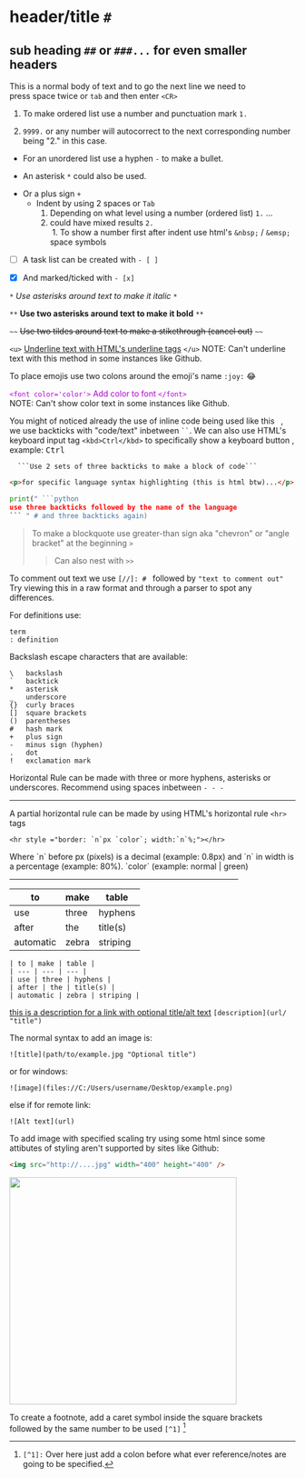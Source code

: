 # header/title `#`
## sub heading `##` or `###...` for even smaller headers
This is a normal body of text and to go the next line we need to  
press space twice or `tab` and then enter `<CR>`  
1. To make ordered list use a number and punctuation mark `1.`  

9999. `9999.` or any number will autocorrect to the next corresponding number being "2." in this case.  

- For an unordered list use a hyphen `-` to make a bullet.  
* An asterisk `*` could also be used.  
+ Or a plus sign `+`  
  - Indent by using 2 spaces or `Tab`  
    1. Depending on what level using a number (ordered list) `1.` ...  
    2. could have mixed results `2.`  
&nbsp;1. To show a number first after indent use html's `&nbsp;` / `&emsp;` space symbols  

- [ ] A task list can be created with `- [ ]`  

- [x] And marked/ticked with `- [x]`  

`*` *Use asterisks around text to make it italic* `*`

`**` **Use two asterisks around text to make it bold** `**`

`~~` ~~Use two tildes around text to make a stikethrough (cancel out)~~ `~~`

`<u>` <u>Underline text with HTML's underline tags</u> `</u>`
NOTE: Can't underline text with this method in some instances like Github.

To place emojis use two colons around the emoji's name `:joy:` :joy:

<font color='#af00d7'>`<font color='color'>` Add color to font `</font>`</font>  
NOTE: Can't show color text in some instances like Github.

You might of noticed already the use of inline code being used like this ` `, we
use backticks with "code/text" inbetween ` `` `. We can also use HTML's keyboard input tag `<kbd>Ctrl</kbd>` to specifically show a keyboard button , example: <kbd>Ctrl</kbd>  


```
  ```Use 2 sets of three backticks to make a block of code```
```
```html
<p>for specific language syntax highlighting (this is html btw)...</p>
```
```python
print(" ```python
use three backticks followed by the name of the language
``` " # and three backticks again)
```

> To make a blockquote use greater-than sign aka "chevron" or "angle bracket" at the beginning `>`
>> Can also nest with `>>`

To comment out text we use `[//]: # ` followed by `"text to comment out"`  
Try viewing this in a raw format and through a parser to spot any differences.


[//]: # "lanigiro taht ton m'I esuaceb txet esrever emos tsuJ"

For definitions use:
```
term
: definition
```
Backslash escape characters that are available:
```
\   backslash
`   backtick
*   asterisk
_   underscore
{}  curly braces
[]  square brackets
()  parentheses
#   hash mark
+   plus sign
-   minus sign (hyphen)
.   dot
!   exclamation mark  
```

Horizontal Rule can be made with three or more hyphens, asterisks or underscores. Recommend using spaces inbetween `- - -`  
- - -
A partial horizontal rule can be made by using HTML's horizontal rule `<hr>` tags  
```
<hr style ="border: `n`px `color`; width:`n`%;"></hr>

```
Where \`n\` before px (pixels) is a decimal (example: 0.8px) and \`n\` in width is a percentage (example: 80%). \`color\` (example: normal | green)  
<hr style="border: 0.8px normal; width:80%;"></hr>  

| to | make | table |
| --- | --- | --- |
| use | three | hyphens |
| after | the | title(s) |
| automatic | zebra | striping |

```
| to | make | table |
| --- | --- | --- |
| use | three | hyphens |
| after | the | title(s) |
| automatic | zebra | striping |
```

[//]: # "[this is a description for a link](https://github.com/srdusr/notes/blob/main/languages/markdown.md) `[description](url)`"


[this is a description for a link with optional title/alt text](https://fwesh.yonle.repl.co/ "Rick Roll") `[description](url/ "title")`

The normal syntax to add an image is:
```
![title](path/to/example.jpg "Optional title")
```
or for windows:
```
![image](files://C:/Users/username/Desktop/example.png)
```
else if for remote link:
```
![Alt text](url)
```
To add image with specified scaling try using some html since some attibutes of styling aren't supported by sites like Github:
```html
<img src="http://....jpg" width="400" height="400" />
```
<img src="https://velog.velcdn.com/images/zmdlw/post/eb240f7b-ee94-49ae-8c22-b35873db6dc0/image.jpg" width="400" />

To create a footnote, add a caret symbol inside the square brackets followed by the same number to be used `[^1]` [^1]
[^1]: `[^1]:` Over here just add a colon before what ever reference/notes are
  going to be specified.
